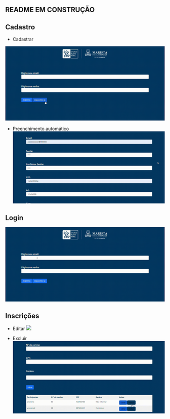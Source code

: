 ## README EM CONSTRUÇÃO   

## Cadastro
* Cadastrar   




<img src="imgs/cadastro.gif">    

      

* Preenchimento automático <img src="imgs/cep.gif">  





## Login  
<img src="imgs/login.gif">  



## Inscrições
* Editar <img src="imgs/editando.gif">  

* Excluir<img src="imgs/excluindo.gif">  


